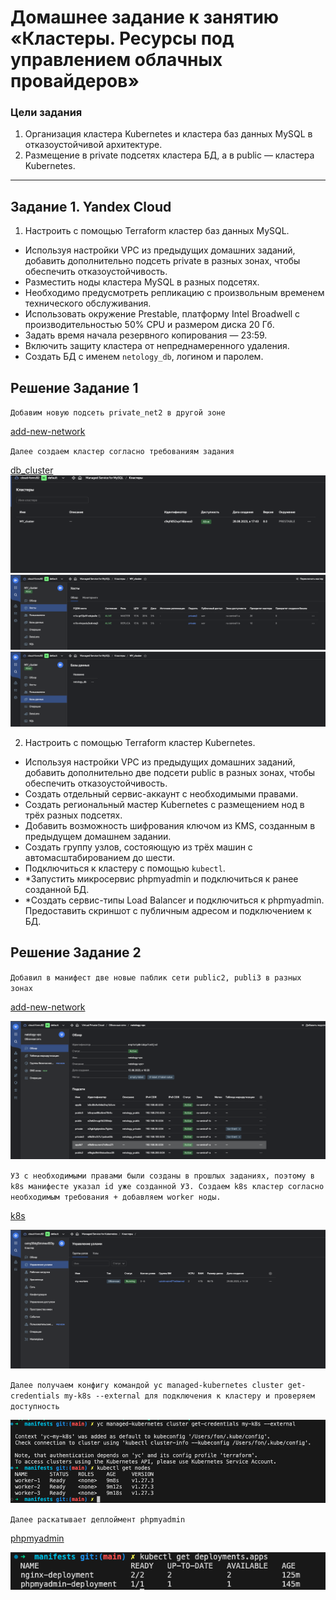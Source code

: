 # Домашнее задание к занятию «Кластеры. Ресурсы под управлением облачных провайдеров»

### Цели задания 

1. Организация кластера Kubernetes и кластера баз данных MySQL в отказоустойчивой архитектуре.
2. Размещение в private подсетях кластера БД, а в public — кластера Kubernetes.

---
## Задание 1. Yandex Cloud

1. Настроить с помощью Terraform кластер баз данных MySQL.

 - Используя настройки VPC из предыдущих домашних заданий, добавить дополнительно подсеть private в разных зонах, чтобы обеспечить отказоустойчивость. 
 - Разместить ноды кластера MySQL в разных подсетях.
 - Необходимо предусмотреть репликацию с произвольным временем технического обслуживания.
 - Использовать окружение Prestable, платформу Intel Broadwell с производительностью 50% CPU и размером диска 20 Гб.
 - Задать время начала резервного копирования — 23:59.
 - Включить защиту кластера от непреднамеренного удаления.
 - Создать БД с именем `netology_db`, логином и паролем.

## Решение Задание 1
`Добавим новую подсеть private_net2 в другой зоне `

[add-new-network](manifests/main.tf)

`Далее создаем кластер согласно требованиям задания`

[db_cluster](manifests/db_cluster.tf)
![db_cluster_screen1](screenshoots/1.png)
![db_cluster_screen1](screenshoots/2.png)
![db_cluster_screen1](screenshoots/3.png)

2. Настроить с помощью Terraform кластер Kubernetes.

 - Используя настройки VPC из предыдущих домашних заданий, добавить дополнительно две подсети public в разных зонах, чтобы обеспечить отказоустойчивость.
 - Создать отдельный сервис-аккаунт с необходимыми правами. 
 - Создать региональный мастер Kubernetes с размещением нод в трёх разных подсетях.
 - Добавить возможность шифрования ключом из KMS, созданным в предыдущем домашнем задании.
 - Создать группу узлов, состояющую из трёх машин с автомасштабированием до шести.
 - Подключиться к кластеру с помощью `kubectl`.
 - *Запустить микросервис phpmyadmin и подключиться к ранее созданной БД.
 - *Создать сервис-типы Load Balancer и подключиться к phpmyadmin. Предоставить скриншот с публичным адресом и подключением к БД.

## Решение Задание 2
`Добавил в манифест две новые паблик сети public2, publi3 в разных зонах`

[add-new-network](manifests/main.tf)

![screen1](screenshoots/4.png)

`УЗ с необходимыми правами были созданы в прошлых заданиях, поэтому в k8s манифесте указал id уже созданной УЗ. Создаем k8s кластер согласно необходимым требования + добавляем worker ноды. `

[k8s](manifests/k8s.tf)

![screen1](screenshoots/5.png)

`Далее получаем конфигу командой yc managed-kubernetes cluster get-credentials my-k8s --external для подключения к кластеру и проверяем доступность`

![screen1](screenshoots/6.png)

`Далее раскатывает деплоймент phpmyadmin`

[phpmyadmin](manifests/phpmy.yaml)

![screen1](screenshoots/8.png)
